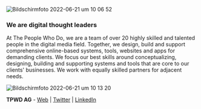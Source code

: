 ![Bildschirmfoto 2022-06-21 um 10 06 52](https://user-images.githubusercontent.com/1942953/174749207-e8e067b1-7fb9-438d-ac61-f7c4ad57f718.png)

### We are digital thought leaders

At The People Who Do, we are a team of over 20 highly skilled and talented people in the digital media field. Together, we design, build and support comprehensive online-based systems, tools, websites and apps for demanding clients. We focus our best skills around conceptualizing, designing, building and supporting systems and tools that are core to our clients' businesses. We work with equally skilled partners for adjacent needs.

![Bildschirmfoto 2022-06-21 um 10 13 20](https://user-images.githubusercontent.com/1942953/174750514-8b7f6d3e-d1f3-48fb-bbe1-75c8988c92d9.png)

**TPWD AG** - [Web](https://tpwd.de) | [Twitter](https://twitter.com/tpwd_agency) | [LinkedIn](https://de.linkedin.com/company/thepeoplewhodo)
